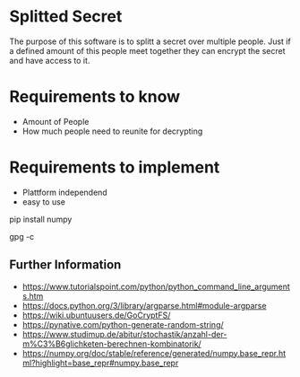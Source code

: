 # Splitted Secret
The purpose of this software is to splitt a secret over multiple people. Just if a defined amount of this people meet together they can encrypt the secret and have access to it. 

# Requirements to know
- Amount of People
- How much people need to reunite for decrypting

# Requirements to implement
- Plattform independend
- easy to use


pip install numpy

gpg -c

## Further Information
- https://www.tutorialspoint.com/python/python_command_line_arguments.htm
- https://docs.python.org/3/library/argparse.html#module-argparse
- https://wiki.ubuntuusers.de/GoCryptFS/
- https://pynative.com/python-generate-random-string/
- https://www.studimup.de/abitur/stochastik/anzahl-der-m%C3%B6glichketen-berechnen-kombinatorik/
- https://numpy.org/doc/stable/reference/generated/numpy.base_repr.html?highlight=base_repr#numpy.base_repr
